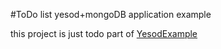 #ToDo list yesod+mongoDB application example

this project is just todo part of [YesodExample](https://github.com/ShaneKilkelly/YesodExample)